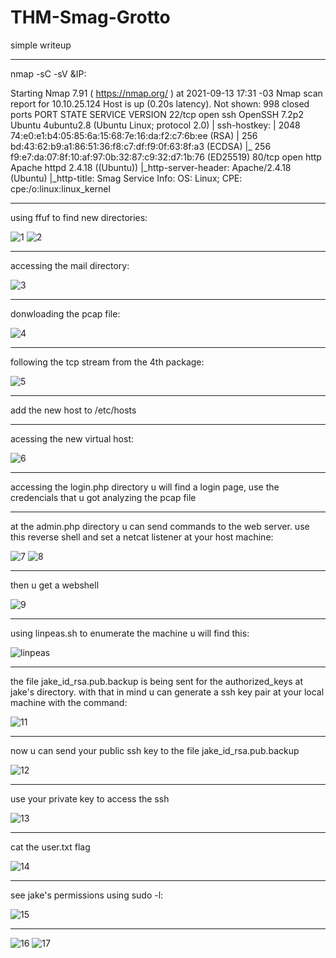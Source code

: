 # THM-Smag-Grotto

simple writeup

------------------------------------------------------

nmap -sC -sV &IP:

Starting Nmap 7.91 ( https://nmap.org/ ) at 2021-09-13 17:31 -03
Nmap scan report for 10.10.25.124
Host is up (0.20s latency).
Not shown: 998 closed ports
PORT   STATE SERVICE VERSION
22/tcp open  ssh     OpenSSH 7.2p2 Ubuntu 4ubuntu2.8 (Ubuntu Linux; protocol 2.0)
| ssh-hostkey: 
|   2048 74:e0:e1:b4:05:85:6a:15:68:7e:16:da:f2:c7:6b:ee (RSA)
|   256 bd:43:62:b9:a1:86:51:36:f8:c7:df:f9:0f:63:8f:a3 (ECDSA)
|_  256 f9:e7:da:07:8f:10:af:97:0b:32:87:c9:32:d7:1b:76 (ED25519)
80/tcp open  http    Apache httpd 2.4.18 ((Ubuntu))
|_http-server-header: Apache/2.4.18 (Ubuntu)
|_http-title: Smag
Service Info: OS: Linux; CPE: cpe:/o:linux:linux_kernel

------------------------------------------------------

using ffuf to find new directories:

![1](https://user-images.githubusercontent.com/67773431/133356472-bc48fef4-600a-4eeb-8d32-4f6f1ad0c4e1.png)
![2](https://user-images.githubusercontent.com/67773431/133356475-e9eaef4d-ffdd-4cbc-8ce5-6c135ceb00fa.png)

------------------------------------------------------

accessing the mail directory:

![3](https://user-images.githubusercontent.com/67773431/133356478-2c1b8a63-4755-43f2-ab9f-1c44d920519d.png)

------------------------------------------------------

donwloading the pcap file:

![4](https://user-images.githubusercontent.com/67773431/133356479-f635cbdd-dbf8-4899-b42e-63275a3fe8a3.png)

------------------------------------------------------

following the tcp stream from the 4th package:

![5](https://user-images.githubusercontent.com/67773431/133356480-050cfd0e-765c-4c5b-92e1-a8f017f53196.png)

------------------------------------------------------

add the new host to /etc/hosts

------------------------------------------------------

acessing the new virtual host:

![6](https://user-images.githubusercontent.com/67773431/133356481-13d4e734-bd4e-408e-931e-aa66ea9b00c9.png)

------------------------------------------------------

accessing the login.php directory u will find a login page, use the credencials that u got analyzing the pcap file

------------------------------------------------------

at the admin.php directory u can send commands to the web server. use this reverse shell and set a netcat listener at your 
host machine:

![7](https://user-images.githubusercontent.com/67773431/133356482-1f71bb9a-fa5c-45d7-8dea-5b435efa36a5.png)
![8](https://user-images.githubusercontent.com/67773431/133356484-7f96070e-0bd4-4510-b7d4-5612097b7d63.png)

------------------------------------------------------

then u get a webshell

![9](https://user-images.githubusercontent.com/67773431/133356485-a0f06850-5996-4514-96fc-d19a9f48fcff.png)

------------------------------------------------------

using linpeas.sh to enumerate the machine u will find this:

![linpeas](https://user-images.githubusercontent.com/67773431/171980841-b965f772-30ed-4c90-94b6-b657c3440582.png)

------------------------------------------------------

the file jake_id_rsa.pub.backup is being sent for the authorized_keys at jake's directory. with that in mind u can generate a ssh key pair at your local machine with the command:

![11](https://user-images.githubusercontent.com/67773431/133356487-850e868f-2a4b-4991-9b69-44ffcfa92565.png)

------------------------------------------------------

now u can send your public ssh key to the file jake_id_rsa.pub.backup

![12](https://user-images.githubusercontent.com/67773431/133356488-c2de5c88-0d2b-4a03-b43f-becacf9f5cd2.png)

------------------------------------------------------

use your private key to access the ssh

![13](https://user-images.githubusercontent.com/67773431/133356489-61421b99-8bfd-4e78-a8ae-082a9220bf19.png)

------------------------------------------------------

cat the user.txt flag

![14](https://user-images.githubusercontent.com/67773431/133356491-fd3e22b7-4c14-42c6-9ceb-31fb00051eb1.png)

------------------------------------------------------

see jake's permissions using sudo -l:

![15](https://user-images.githubusercontent.com/67773431/133356494-ac7249ea-6e6e-43bb-a8e9-ef0be5664f2b.png)

------------------------------------------------------

![16](https://user-images.githubusercontent.com/67773431/133356495-d8babc19-c666-4c01-b18e-d896d687c419.png)
![17](https://user-images.githubusercontent.com/67773431/133356496-ffa41dbe-0823-4074-ac5b-4a95f9777686.png)



